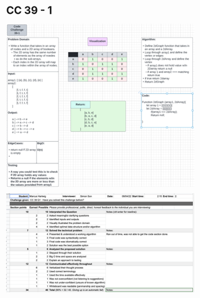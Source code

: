 # CC 39 - 1

![img](../../assets/Screen%20Shot%202022-08-04%20at%202.46.48%20PM.png)

![img](../../assets/Screen%20Shot%202022-08-04%20at%202.49.43%20PM.png)
